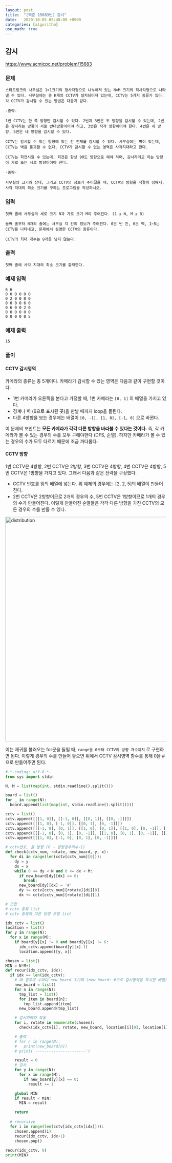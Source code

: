 ```yaml
---
layout: post
title:  "[백준 15683번] 감시"
date:   2020-10-05 05:48:00 +0900
categories: [algorithm]
use_math: true
---
```


## 감시

https://www.acmicpc.net/problem/15683

### 문제

```text
스타트링크의 사무실은 1×1크기의 정사각형으로 나누어져 있는 N×M 크기의 직사각형으로 나타낼 수 있다. 사무실에는 총 K개의 CCTV가 설치되어져 있는데, CCTV는 5가지 종류가 있다. 각 CCTV가 감시할 수 있는 방법은 다음과 같다.

-중략-

1번 CCTV는 한 쪽 방향만 감시할 수 있다. 2번과 3번은 두 방향을 감시할 수 있는데, 2번은 감시하는 방향이 서로 반대방향이어야 하고, 3번은 직각 방향이어야 한다. 4번은 세 방향, 5번은 네 방향을 감시할 수 있다.

CCTV는 감시할 수 있는 방향에 있는 칸 전체를 감시할 수 있다. 사무실에는 벽이 있는데, CCTV는 벽을 통과할 수 없다. CCTV가 감시할 수 없는 영역은 사각지대라고 한다.

CCTV는 회전시킬 수 있는데, 회전은 항상 90도 방향으로 해야 하며, 감시하려고 하는 방향이 가로 또는 세로 방향이어야 한다.

-중략-

사무실의 크기와 상태, 그리고 CCTV의 정보가 주어졌을 때, CCTV의 방향을 적절히 정해서, 사각 지대의 최소 크기를 구하는 프로그램을 작성하시오.
```

### 입력

```
첫째 줄에 사무실의 세로 크기 N과 가로 크기 M이 주어진다. (1 ≤ N, M ≤ 8)

둘째 줄부터 N개의 줄에는 사무실 각 칸의 정보가 주어진다. 0은 빈 칸, 6은 벽, 1~5는 CCTV를 나타내고, 문제에서 설명한 CCTV의 종류이다. 

CCTV의 최대 개수는 8개를 넘지 않는다.
```

### 출력

```
첫째 줄에 사각 지대의 최소 크기를 출력한다.
```

### 예제 입력

```
6 6
0 0 0 0 0 0
0 2 0 0 0 0
0 0 0 0 6 0
0 6 0 0 2 0
0 0 0 0 0 0
0 0 0 0 0 5
```

### 예제 출력

```
15
```

### 풀이

#### CCTV 감시영역

카메라의 종류는 총 5개이다. 카메라가 감시할 수 있는 영역은 다음과 같이 구현할 것이다.

* 1번 카메라가 오른쪽을 본다고 가정할 때, 1번 카메라는 `[0, 1]` 의 배열을 가지고 있다.
* 경계나 벽 (6으로 표시된 곳)을 만날 때까지 loop을 돌린다.
* 다른 4방향을 보는 경우에는 배열이 `[0, -1], [1, 0], [-1, 0]` 으로 바뀐다.

이 문제의 포인트는 **모든 카메라가 각각 다른 방향을 바라볼 수 있다는 것이다.** 즉, 각 카메라가 볼 수 있는 경우의 수를 모두 구해야한다 (DFS, 순열). 하지만 카메라가 볼 수 있는 경우의 수가 모두 다르기 때문에 조금 까다롭다.

#### CCTV 방향

1번 CCTV은 4방향, 2번 CCTV은 2방향, 3번 CCTV은 4방향, 4번 CCTV은 4방향, 5번 CCTV은 1방향을 가지고 있다. 그래서 다음과 같은 전략을 구상했다.

* CCTV 번호를 임의 배열에 넣는다. 위 예제의 경우에는 [2, 2, 5]의 배열이 만들어진다. 
* 2번 CCTV은 2방향이므로 2개의 경우의 수, 5번 CCTV은 1방향이므로 1개의 경우의 수가 만들어진다. 이렇게 만들어진 순열들은 각각 다른 방향을 가진 CCTV의 모든 경우의 수를 만들 수 있다.

<img src="https://raw.githubusercontent.com/jsstar522/jsstar522.github.io/master/static/img/_posts/20201005/1.png" alt="distribution" style="display:block; width:700px; margin: 0 auto;"/>

이는 재귀를 불러오는 for문을 돌릴 때, `range을 0부터 CCTV의 방향 개수까지` 로 구현하면 된다. 이렇게 경우의 수를 만들어 놓으면 위에서 CCTV 감시영역 함수를 통해 0을 #으로 만들어주면 된다.

```python
#-*-coding: utf-8-*-
from sys import stdin

N, M = list(map(int, stdin.readline().split()))

board = list()
for _ in range(N):
  board.append(list(map(int, stdin.readline().split())))

cctv = list()
cctv.append([[[1, 0]], [[-1, 0]], [[0, 1]], [[0, -1]]])
cctv.append([[[1, 0], [-1, 0]], [[0, 1], [0, -1]]])
cctv.append([[[-1, 0], [0, 1]], [[1, 0], [0, 1]], [[1, 0], [0, -1]], [[-1, 0], [0, -1]]])
cctv.append([[[-1, 0], [0, 1], [0, -1]], [[1, 0], [0, 1], [0, -1]], [[1, 0], [-1, 0], [0, 1]], [[1, 0], [-1, 0], [0, -1]]])
cctv.append([[[1, 0], [-1, 0], [0, 1], [0, -1]]])

# cctv번호, 볼 방향 (0 ~ 방향경우의수-1)
def check(cctv_num, rotate, new_board, y, x):
  for di in range(len(cctv[cctv_num][0])):
    dy = y
    dx = x
    while 0 <= dy < N and 0 <= dx < M:
      if new_board[dy][dx] == 6:
        break;
      new_board[dy][dx] = '#'
      dy += cctv[cctv_num][rotate][di][0]
      dx += cctv[cctv_num][rotate][di][1]

# 조합
# cctv 종류 list
# cctv 종류에 따른 방향 조합 list

idx_cctv = list()
location = list()
for y in range(N):
  for x in range(M):
    if board[y][x] != 0 and board[y][x] != 6:
      idx_cctv.append(board[y][x]-1)
      location.append([y, x])

chosen = list()
MIN = N*M+1
def recur(idx_cctv, idx):
  if idx == len(idx_cctv):
    # 매 경우의 수마다 new_board 초기화 (new_board: #으로 감시영역을 표시한 배열)
    new_board = list()
    for n in range(N):
      tmp_list = list()
      for item in board[n]:
        tmp_list.append(item)
      new_board.append(tmp_list)

    # 감시카메라 작동
    for i, rotate in enumerate(chosen):
      check(idx_cctv[i], rotate, new_board, location[i][0], location[i][1])

    # 출력
    # for n in range(N):
    #   print(new_board[n])
    # print('----------------------')

    result = 0
    # 검사
    for y in range(N):
      for x in range(M):
        if new_board[y][x] == 0:
          result += 1

    global MIN
    if result < MIN:
      MIN = result

    return
  
  # recursive
  for i in range(len(cctv[idx_cctv[idx]])):
    chosen.append(i)
    recur(idx_cctv, idx+1)
    chosen.pop()
    
recur(idx_cctv, 0)
print(MIN)
```

